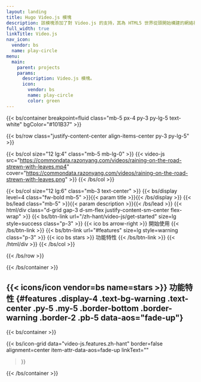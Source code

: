 ```yaml
---
layout: landing
title: Hugo Video.js 模塊
description: 該模塊添加了對 Video.js 的支持，其為 HTML5 世界從頭開始構建的網絡視頻播放器。它支持 HTML5 視頻和現代流媒體格式，以及 YouTube 和 Vimeo。
full_width: true
linkTitle: Video.js
nav_icon:
  vendor: bs
  name: play-circle
menu:
  main:
    parent: projects
    params:
      description: Video.js 模塊。
      icon:
        vendor: bs
        name: play-circle
        color: green
---
```


{{< bs/container breakpoint=fluid class="mb-5 px-4 py-3 py-lg-5 text-white" bgColor="#101B37" >}}

  {{< bs/row class="justify-content-center align-items-center py-3 py-lg-5" >}}

  {{< bs/col size="12 lg:4" class="mb-5 mb-lg-0" >}}
  {{< video-js
      src="https://commondata.razonyang.com/videos/raining-on-the-road-strewn-with-leaves.mp4"
      cover="https://commondata.razonyang.com/videos/raining-on-the-road-strewn-with-leaves.png" >}}
  {{< /bs/col >}}

  {{< bs/col size="12 lg:6" class="mb-3 text-center" >}}
    {{< bs/display level=4 class="fw-bold mb-5" >}}{{< param title >}}{{< /bs/display >}}
    {{< bs/lead class="mb-5" >}}{{< param description >}}{{< /bs/lead >}}
    {{< html/div class="d-grid gap-3 d-sm-flex justify-content-sm-center flex-wrap" >}}
      {{< bs/btn-link url="/zh-hant/video-js/get-started" size=lg style=success class="p-3" >}}
        {{< ico bs arrow-right >}}
        開始使用
      {{< /bs/btn-link >}}
      {{< bs/btn-link url="#features" size=lg style=warning class="p-3" >}}
        {{< ico bs stars >}}
        功能特性
      {{< /bs/btn-link >}}
    {{< /html/div >}}
  {{< /bs/col >}}

  {{< /bs/row >}}

{{< /bs/container >}}

## {{< icons/icon vendor=bs name=stars >}} 功能特性 {#features .display-4 .text-bg-warning .text-center .py-5 .my-5 .border-bottom .border-warning .border-2 .pb-5 data-aos="fade-up"}

{{< bs/container >}}

{{< bs/icon-grid
  data="video-js.features.zh-hant"
  border=false
  alignment=center
  item-attr-data-aos=fade-up
  linkText=""
>}}

{{< /bs/container >}}


